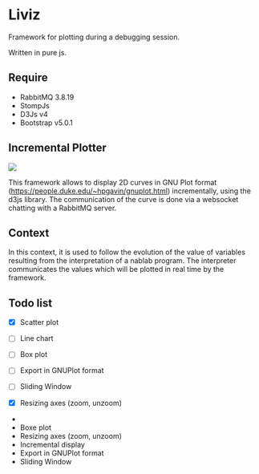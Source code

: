 # Liviz

Framework for plotting during a debugging session.

Written in pure js.

## Require


* RabbitMQ 3.8.19
* StompJs
* D3Js v4
* Bootstrap v5.0.1




## Incremental Plotter

![](https://i.ibb.co/G2pbQbV/index.png)

This framework allows to display 2D curves in GNU Plot format (https://people.duke.edu/~hpgavin/gnuplot.html) incrementally, using the d3js library. The communication of the curve is done via a websocket chatting with a RabbitMQ server. 


## Context

 In this context, it is used to follow the evolution of the value of variables resulting from the interpretation of a nablab program. The interpreter communicates the values which will be plotted in real time by the framework. 

 ## Todo list

- [x] Scatter plot
- [ ] Line chart
- [ ] Box plot
- [ ] Export in GNUPlot format
- [ ] Sliding Window
- [x] Resizing axes (zoom, unzoom)


 * 
 * Boxe plot
 * Resizing axes (zoom, unzoom)
 * Incremental display 
 * Export in GNUPlot format 
 * Sliding Window